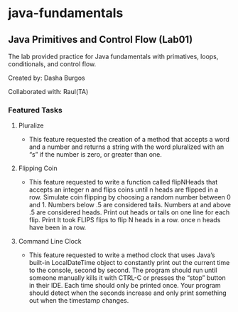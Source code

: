 # java-fundamentals

## Java Primitives and Control Flow (Lab01)

The lab provided practice for Java fundamentals with primatives, loops, conditionals, and control flow.

Created by: Dasha Burgos

Collaborated with: Raul(TA)

### Featured Tasks

1. Pluralize
    * This feature requested the creation of a method that accepts a word and a number and returns a string with the word pluralized with an “s” if the number is zero, or greater than one.

2. Flipping Coin
    * This feature requested to write a function called flipNHeads that accepts an integer n and flips coins until n heads are flipped in a row. Simulate coin flipping by choosing a random number between 0 and 1. Numbers below .5 are considered tails. Numbers at and above .5 are considered heads. Print out heads or tails on one line for each flip. Print It took FLIPS flips to flip N heads in a row. once n heads have been in a row.

3. Command Line Clock
    * This feature requested to write a method clock that uses Java’s built-in LocalDateTime object to constantly print out the current time to the console, second by second. The program should run until someone manually kills it with CTRL-C or presses the “stop” button in their IDE. Each time should only be printed once. Your program should detect when the seconds increase and only print something out when the timestamp changes.
